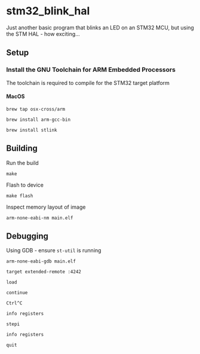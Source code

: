 # stm32_blink_hal

Just another basic program that blinks an LED on an STM32 MCU, but using the STM HAL - how exciting...

## Setup

### Install the GNU Toolchain for ARM Embedded Processors

The toolchain is required to compile for the STM32 target platform

#### MacOS

``` {.bash}
brew tap osx-cross/arm

brew install arm-gcc-bin

brew install stlink
```

## Building

Run the build

``` {.bash}
make
```

Flash to device

``` {.bash}
make flash
```

Inspect memory layout of image

``` {.bash}
arm-none-eabi-nm main.elf
```

## Debugging

Using GDB - ensure `st-util` is running

``` {.bash}
arm-none-eabi-gdb main.elf

target extended-remote :4242

load

continue

Ctrl^C

info registers

stepi

info registers

quit
```

